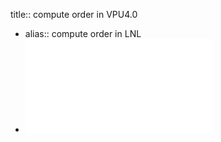 title:: compute order in VPU4.0
- alias:: compute order in LNL
- ![VPU3 compute example 16x16x512,K=256 ntk=8,nthw=8.pdf](../assets/VPU3_compute_example_16x16x512,K=256_ntk=8,nthw=8_1649835289018_0.pdf)